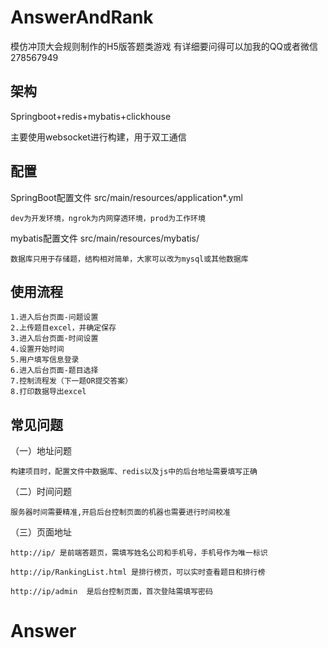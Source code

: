 # AnswerAndRank
模仿冲顶大会规则制作的H5版答题类游戏
有详细要问得可以加我的QQ或者微信
278567949


## 架构
Springboot+redis+mybatis+clickhouse

主要使用websocket进行构建，用于双工通信


## 配置
SpringBoot配置文件 src/main/resources/application*.yml

    dev为开发环境，ngrok为内网穿透环境，prod为工作环境

mybatis配置文件 src/main/resources/mybatis/

    数据库只用于存储题，结构相对简单，大家可以改为mysql或其他数据库

## 使用流程
    1.进入后台页面-问题设置
    2.上传题目excel，并确定保存
    3.进入后台页面-时间设置
    4.设置开始时间
    5.用户填写信息登录
    6.进入后台页面-题目选择
    7.控制流程发（下一题OR提交答案）
    8.打印数据导出excel


## 常见问题
（一）地址问题

    构建项目时，配置文件中数据库、redis以及js中的后台地址需要填写正确

（二）时间问题

    服务器时间需要精准,开启后台控制页面的机器也需要进行时间校准

（三）页面地址

    http://ip/ 是前端答题页，需填写姓名公司和手机号，手机号作为唯一标识

    http://ip/RankingList.html 是排行榜页，可以实时查看题目和排行榜

    http://ip/admin  是后台控制页面，首次登陆需填写密码


# Answer
